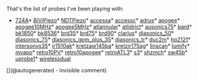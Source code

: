 That's the list of probes I've been playing with:

* [724A](/include/probes/auto/724A.md)* [BiViPiezo](/include/probes/auto/BiViPiezo.md)* [NDTPiezo](/include/probes/auto/NDTPiezo.md)* [accessa](/include/probes/auto/accessa.md)* [accessc](/include/probes/auto/accessc.md)* [adrus](/include/probes/auto/adrus.md)* [apogee](/include/probes/auto/apogee.md)* [apogee10MHz](/include/probes/auto/apogee10MHz.md)* [apogee5MHz](/include/probes/auto/apogee5MHz.md)* [atlannular](/include/probes/auto/atlannular.md)* [atlidrict](/include/probes/auto/atlidrict.md)* [ausonics75](/include/probes/auto/ausonics75.md)* [bard](/include/probes/auto/bard.md)* [bk1850](/include/probes/auto/bk1850.md)* [bk8536](/include/probes/auto/bk8536.md)* [brd35](/include/probes/auto/brd35.md)* [brd75](/include/probes/auto/brd75.md)* [brd90](/include/probes/auto/brd90.md)* [clarius](/include/probes/auto/clarius.md)* [diasonics_50](/include/probes/auto/diasonics_50.md)* [diasonics_75](/include/probes/auto/diasonics_75.md)* [diasonics_gpm_plus_35](/include/probes/auto/diasonics_gpm_plus_35.md)* [diasonics_tr](/include/probes/auto/diasonics_tr.md)* [duc2m](/include/probes/auto/duc2m.md)* [hp2121](/include/probes/auto/hp2121.md)* [intersonvs35](/include/probes/auto/intersonvs35.md)* [ir1510ak](/include/probes/auto/ir1510ak.md)* [kretzaw145ba](/include/probes/auto/kretzaw145ba.md)* [kretzir175ag](/include/probes/auto/kretzir175ag.md)* [linscan](/include/probes/auto/linscan.md)* [lumify](/include/probes/auto/lumify.md)* [myapo](/include/probes/auto/myapo.md)* [retro10PV](/include/probes/auto/retro10PV.md)* [retro10apogee](/include/probes/auto/retro10apogee.md)* [retroATL3](/include/probes/auto/retroATL3.md)* [s3](/include/probes/auto/s3.md)* [shzmch](/include/probes/auto/shzmch.md)* [sw45b](/include/probes/auto/sw45b.md)* [uprobe1](/include/probes/auto/uProbe1.md)* [wirelessdual](/include/probes/auto/wirelessdual.md)

[](@autogenerated - invisible comment)